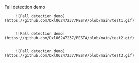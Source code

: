 Fall detection demo


         ![Fall detection demo](https://github.com/Dxl06247237/PESTA/blob/main/test1.gif)


         ![Fall detection demo](https://github.com/Dxl06247237/PESTA/blob/main/test2.gif)


         ![Fall detection demo](https://github.com/Dxl06247237/PESTA/blob/main/test3.gif)
